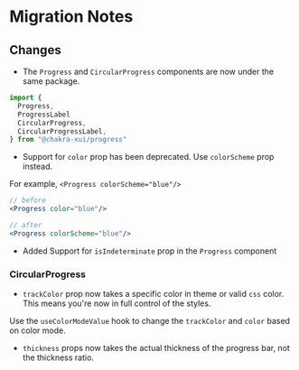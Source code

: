 # Migration Notes

## Changes

- The `Progress` and `CircularProgress` components are now under the same
  package.

```jsx
import {
  Progress,
  ProgressLabel
  CircularProgress,
  CircularProgressLabel,
} from "@chakra-xui/progress"
```

- Support for `color` prop has been deprecated. Use `colorScheme` prop instead.

For example, `<Progress colorScheme="blue"/>`

```jsx
// before
<Progress color="blue"/>

// after
<Progress colorScheme="blue"/>
```

- Added Support for `isIndeterminate` prop in the `Progress` component

### CircularProgress

- `trackColor` prop now takes a specific color in theme or valid `css` color.
  This means you're now in full control of the styles.

Use the `useColorModeValue` hook to change the `trackColor` and `color` based on
color mode.

- `thickness` props now takes the actual thickness of the progress bar, not the
  thickness ratio.
